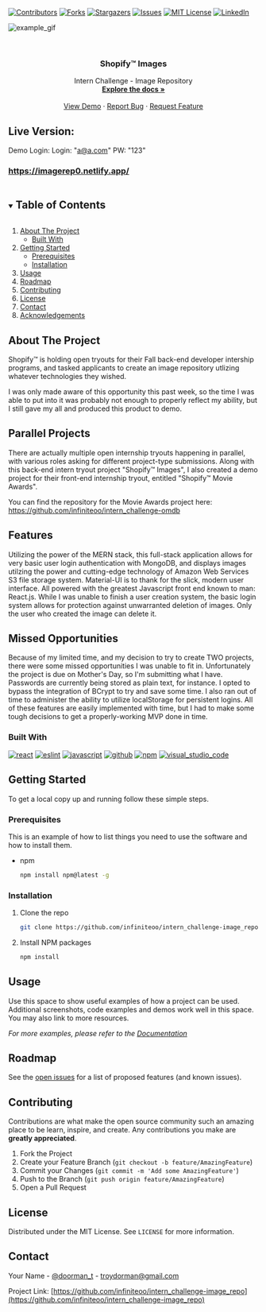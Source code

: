 
[![Contributors][contributors-shield]][contributors-url]
[![Forks][forks-shield]][forks-url]
[![Stargazers][stars-shield]][stars-url]
[![Issues][issues-shield]][issues-url]
[![MIT License][license-shield]][license-url]
[![LinkedIn][linkedin-shield]][linkedin-url]

![example_gif](./image_repo_example.gif)

<!-- PROJECT LOGO -->
<br />
<p align="center">
 

  <h3 align="center">Shopify™ Images</h3>

  <p align="center">
    Intern Challenge - Image Repository
    <br />
    <a href="https://github.com/infiniteoo/intern_challenge-image_repo"><strong>Explore the docs »</strong></a>
    <br />
    <br />
    <a href="https://imagerep0.netlify.app/">View Demo</a>
    ·
    <a href="https://github.com/infiniteoo/intern_challenge-image_repo/issues">Report Bug</a>
    ·
    <a href="https://github.com/infiniteoo/intern_challenge-image_repo/issues">Request Feature</a>
  </p>
</p>

## Live Version:

Demo Login:
Login: "a@a.com"
PW: "123"

### https://imagerep0.netlify.app/

<!-- TABLE OF CONTENTS -->
<details open="open">
  <summary><h2 style="display: inline-block">Table of Contents</h2></summary>
  <ol>
    <li>
      <a href="#about-the-project">About The Project</a>
      <ul>
        <li><a href="#built-with">Built With</a></li>
      </ul>
    </li>
    <li>
      <a href="#getting-started">Getting Started</a>
      <ul>
        <li><a href="#prerequisites">Prerequisites</a></li>
        <li><a href="#installation">Installation</a></li>
      </ul>
    </li>
    <li><a href="#usage">Usage</a></li>
    <li><a href="#roadmap">Roadmap</a></li>
    <li><a href="#contributing">Contributing</a></li>
    <li><a href="#license">License</a></li>
    <li><a href="#contact">Contact</a></li>
    <li><a href="#acknowledgements">Acknowledgements</a></li>
  </ol>
</details>



<!-- ABOUT THE PROJECT -->
## About The Project

Shopify™ is holding open tryouts for their Fall back-end developer intership programs, and tasked applicants to create an image repository utlizing whatever technologies they wished.

I was only made aware of this opportunity this past week, so the time I was able to put into it was probably not enough to properly reflect my ability, but I still gave my all and produced this product to demo.

## Parallel Projects

There are actually multiple open internship tryouts happening in parallel, with various roles asking for different project-type submissions. Along with this back-end intern tryout project "Shopify™ Images", I also created a demo project for their front-end internship tryout, entitled "Shopify™ Movie Awards".  

You can find the repository for the Movie Awards project here:
https://github.com/infiniteoo/intern_challenge-omdb

## Features

Utilizing the power of the MERN stack, this full-stack application allows for very basic user login authentication with MongoDB, and displays images utilzing the power and cutting-edge technology of Amazon Web Services S3 file storage system.  Material-UI is to thank for the slick, modern user interface.  All powered with the greatest Javascript front end known to man: React.js.  While I was unable to finish a user creation system, the basic login system allows for protection against unwarranted deletion of images.  Only the user who created the image can delete it.

## Missed Opportunities

Because of my limited time, and my decision to try to create TWO projects, there were some missed opportunities I was unable to fit in.  Unfortunately the project is due on Mother's Day, so I'm submitting what I have.  Passwords are currently being stored as plain text, for instance.  I opted to bypass the integration of BCrypt to try and save some time.  I also ran out of time to administer the ability to utilize localStorage for persistent logins. All of these features are easily implemented with time, but I had to make some tough decisions to get a properly-working MVP done in time.  

### Built With

[![react](https://aleen42.github.io/badges/src/react.svg)](https://aleen42.github.io/badges/src/react.svg)
[![eslint](https://aleen42.github.io/badges/src/eslint.svg)](https://aleen42.github.io/badges/src/eslint.svg)
[![javascript](https://aleen42.github.io/badges/src/javascript.svg)](https://aleen42.github.io/badges/src/javascript.svg)
[![github](https://aleen42.github.io/badges/src/github.svg)](https://aleen42.github.io/badges/src/github.svg)
[![npm](https://aleen42.github.io/badges/src/npm.svg)](https://aleen42.github.io/badges/src/npm.svg)
[![visual_studio_code](https://aleen42.github.io/badges/src/visual_studio_code.svg)](https://aleen42.github.io/badges/src/visual_studio_code.svg)



<!-- GETTING STARTED -->
## Getting Started

To get a local copy up and running follow these simple steps.

### Prerequisites

This is an example of how to list things you need to use the software and how to install them.
* npm
  ```sh
  npm install npm@latest -g
  ```

### Installation

1. Clone the repo
   ```sh
   git clone https://github.com/infiniteoo/intern_challenge-image_repo.git
   ```
2. Install NPM packages
   ```sh
   npm install
   ```



<!-- USAGE EXAMPLES -->
## Usage

Use this space to show useful examples of how a project can be used. Additional screenshots, code examples and demos work well in this space. You may also link to more resources.

_For more examples, please refer to the [Documentation](https://example.com)_



<!-- ROADMAP -->
## Roadmap

See the [open issues](https://github.com/infiniteoo/intern_challenge-image_repo/issues) for a list of proposed features (and known issues).



<!-- CONTRIBUTING -->
## Contributing

Contributions are what make the open source community such an amazing place to be learn, inspire, and create. Any contributions you make are **greatly appreciated**.

1. Fork the Project
2. Create your Feature Branch (`git checkout -b feature/AmazingFeature`)
3. Commit your Changes (`git commit -m 'Add some AmazingFeature'`)
4. Push to the Branch (`git push origin feature/AmazingFeature`)
5. Open a Pull Request



<!-- LICENSE -->
## License

Distributed under the MIT License. See `LICENSE` for more information.



<!-- CONTACT -->
## Contact

Your Name - [@doorman_t](https://twitter.com/@doorman_t) - troydorman@gmail.com

Project Link: [https://github.com/infiniteoo/intern_challenge-image_repo](https://github.com/infiniteoo/intern_challenge-image_repo)








<!-- MARKDOWN LINKS & IMAGES -->
<!-- https://www.markdownguide.org/basic-syntax/#reference-style-links -->
[contributors-shield]: https://img.shields.io/github/contributors/infiniteoo/intern_challenge-image_repo?style=for-the-badge
[contributors-url]: https://github.com/infiniteoo/intern_challenge-image_repo/graphs/contributors
[forks-shield]: https://img.shields.io/github/forks/infiniteoo/intern_challenge-image_repo?style=for-the-badge
[forks-url]: https://github.com/infiniteoo/intern_challenge-image_repo/network/members
[stars-shield]: https://img.shields.io/github/stars/infiniteoo/intern_challenge-image_repo.svg?style=for-the-badge
[stars-url]: https://github.com/infiniteoo/intern_challenge-image_repo/stargazers
[issues-shield]: https://img.shields.io/github/issues/infiniteoo/intern_challenge-image_repo.svg?style=for-the-badge
[issues-url]: https://github.com/infiniteoo/intern_challenge-image_repo/issues
[license-shield]: https://img.shields.io/github/license/infiniteoo/intern_challenge-image_repo?style=for-the-badge
[license-url]: https://github.com/infiniteoo/intern_challenge-image_repo/blob/master/LICENSE.txt
[linkedin-shield]: https://img.shields.io/badge/-LinkedIn-black.svg?style=for-the-badge&logo=linkedin&colorB=555
[linkedin-url]: https://linkedin.com/in/t-wayne-doorman